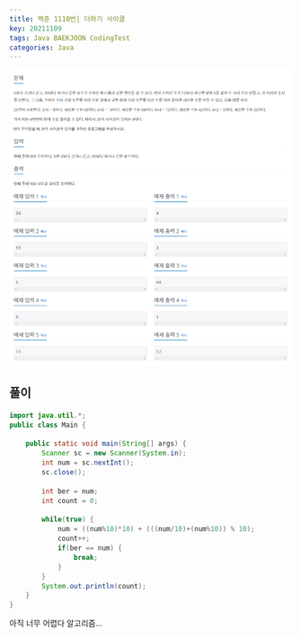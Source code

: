 ```yaml
---
title: 백준 1110번| 더하기 사이클 
key: 20211109
tags: Java BAEKJOON CodingTest
categories: Java
---
```


![bj1](/assets/images/post/2021-11-09-bj1.png)

## 풀이
~~~java
import java.util.*;
public class Main {

	public static void main(String[] args) {
		Scanner sc = new Scanner(System.in);
		int num = sc.nextInt();
		sc.close();
		
		int ber = num;
		int count = 0;
		
		while(true) {
			num = ((num%10)*10) + (((num/10)+(num%10)) % 10);
			count++;
			if(ber == num) {
				break;
			}
		}
		System.out.println(count);
	}
}
~~~ 

아직 너무 어렵다 알고리즘...